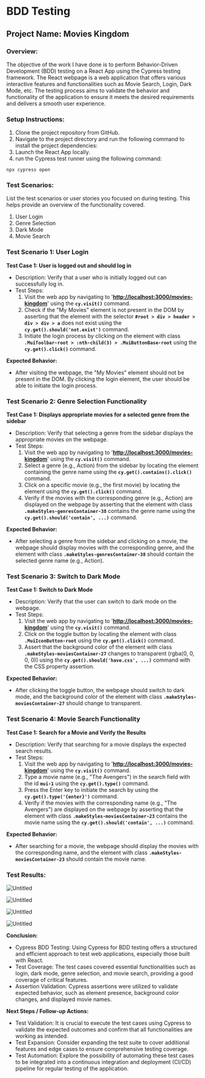 # BDD Testing

## **Project Name: Movies Kingdom**

### **Overview:**

The objective of the work I have done is to perform Behavior-Driven Development (BDD) testing on a React App using the Cypress testing framework. The React webpage is a web application that offers various interactive features and functionalities such as Movie Search, Login, Dark Mode, etc. The testing process aims to validate the behavior and functionality of the application to ensure it meets the desired requirements and delivers a smooth user experience.

### Setup Instructions:

1. Clone the project repository from GitHub.
2. Navigate to the project directory and run the following command to install the project dependencies:
3. Launch the React App locally.
4. run the Cypress test runner using the following command:

```
npx cypress open
```

### **Test Scenarios:**

List the test scenarios or user stories you focused on during testing. This helps provide an overview of the functionality covered.

1. User Login
2. Genre Selection
3. Dark Mode
4. Movie Search

### Test Scenario 1: User Login

**Test Case 1: User is logged out and should log in**

- Description: Verify that a user who is initially logged out can successfully log in.
- Test Steps:
    1. Visit the web app by navigating to '**[http://localhost:3000/movies-kingdom](http://localhost:3000/movies-kingdom)**' using the **`cy.visit()`** command.
    2. Check if the "My Movies" element is not present in the DOM by asserting that the element with the selector **`#root > div > header > div > div > a`** does not exist using the **`cy.get().should('not.exist')`** command.
    3. Initiate the login process by clicking on the element with class **`.MuiToolbar-root > :nth-child(3) > .MuiButtonBase-root`** using the **`cy.get().click()`** command.

**Expected Behavior:**

- After visiting the webpage, the "My Movies" element should not be present in the DOM. By clicking the login element, the user should be able to initiate the login process.

### Test Scenario 2: Genre Selection Functionality

**Test Case 1: Displays appropriate movies for a selected genre from the sidebar**

- Description: Verify that selecting a genre from the sidebar displays the appropriate movies on the webpage.
- Test Steps:
    1. Visit the web app by navigating to '**[http://localhost:3000/movies-kingdom](http://localhost:3000/movies-kingdom)**' using the **`cy.visit()`** command.
    2. Select a genre (e.g., Action) from the sidebar by locating the element containing the genre name using the **`cy.get().contains().click()`** command.
    3. Click on a specific movie (e.g., the first movie) by locating the element using the **`cy.get().click()`** command.
    4. Verify if the movies with the corresponding genre (e.g., Action) are displayed on the webpage by asserting that the element with class **`.makeStyles-genresContainer-38`** contains the genre name using the **`cy.get().should('contain', ...)`** command.

**Expected Behavior:**

- After selecting a genre from the sidebar and clicking on a movie, the webpage should display movies with the corresponding genre, and the element with class **`.makeStyles-genresContainer-38`** should contain the selected genre name (e.g., Action).

### Test Scenario 3: Switch to Dark Mode

**Test Case 1: Switch to Dark Mode**

- Description: Verify that the user can switch to dark mode on the webpage.
- Test Steps:
    1. Visit the web app by navigating to '**[http://localhost:3000/movies-kingdom](http://localhost:3000/movies-kingdom)**' using the **`cy.visit()`** command.
    2. Click on the toggle button by locating the element with class **`.MuiIconButton-root`** using the **`cy.get().click()`** command.
    3. Assert that the background color of the element with class **`.makeStyles-moviesContainer-27`** changes to transparent (rgba(0, 0, 0, 0)) using the **`cy.get().should('have.css', ...)`** command with the CSS property assertion.

**Expected Behavior:**

- After clicking the toggle button, the webpage should switch to dark mode, and the background color of the element with class **`.makeStyles-moviesContainer-27`** should change to transparent.

### Test Scenario 4: Movie Search Functionality

**Test Case 1: Search for a Movie and Verify the Results**

- Description: Verify that searching for a movie displays the expected search results.
- Test Steps:
    1. Visit the web app by navigating to '**[http://localhost:3000/movies-kingdom](http://localhost:3000/movies-kingdom)**' using the **`cy.visit()`** command.
    2. Type a movie name (e.g., "The Avengers") in the search field with the id **`mui-1`** using the **`cy.get().type()`** command.
    3. Press the Enter key to initiate the search by using the **`cy.get().type('{enter}')`** command.
    4. Verify if the movies with the corresponding name (e.g., "The Avengers") are displayed on the webpage by asserting that the element with class **`.makeStyles-moviesContainer-23`** contains the movie name using the **`cy.get().should('contain', ...)`** command.

**Expected Behavior:**

- After searching for a movie, the webpage should display the movies with the corresponding name, and the element with class **`.makeStyles-moviesContainer-23`** should contain the movie name.

### **Test Results:**

![Untitled](Results/Untitled.png)

![Untitled](Results/Untitled%201.png)

![Untitled](Results/Untitled%202.png)

![Untitled](Results/Untitled%203.png)

**Conclusion:**

- Cypress BDD Testing: Using Cypress for BDD testing offers a structured and efficient approach to test web applications, especially those built with React.
- Test Coverage: The test cases covered essential functionalities such as login, dark mode, genre selection, and movie search, providing a good coverage of critical features.
- Assertion Validation: Cypress assertions were utilized to validate expected behavior, such as element presence, background color changes, and displayed movie names.

**Next Steps / Follow-up Actions:**

- Test Validation: It is crucial to execute the test cases using Cypress to validate the expected outcomes and confirm that all functionalities are working as intended.
- Test Expansion: Consider expanding the test suite to cover additional features and edge cases to ensure comprehensive testing coverage.
- Test Automation: Explore the possibility of automating these test cases to be integrated into a continuous integration and deployment (CI/CD) pipeline for regular testing of the application.
